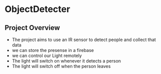 # ObjectDetecter

## Project Overview

- The project aims to use an IR sensor to detect people and collect that data 
- we can store the presense in a firebase 
- we can control our Light remotely 
- The light will switch on whenever it detects a person
- The light will switch off when the person leaves
